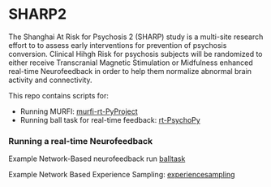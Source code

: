 # SHARP2

The Shanghai At Risk for Psychosis 2 (SHARP) study is a multi-site research effort to to assess early interventions for prevention of psychosis conversion. Clinical Hihgh Risk for psychosis subjects will be randomized to either receive Transcranial Magnetic Stimulation or Midfulness enhanced real-time Neurofeedback in order to help them normalize abnormal brain activity and connectivity. 


This repo contains scripts for:

* Running MURFI: [murfi-rt-PyProject](murfi-rt-PyProject)
* Running ball task for real-time feedback: [rt-PsychoPy](https://github.com/cccbauer/SHARP2/tree/main/rt-PsychoPy)

### Running a real-time Neurofeedback

Example Network-Based neurofeedback run [balltask](https://github.com/cccbauer/sharp2/tree/main/rt-Psychopy/balltask)

Example Network Based Experience Sampling: [experiencesampling](https://github.com/cccbauer/sharp2/tree/main/rt-Psychopy/experiencesampling)
